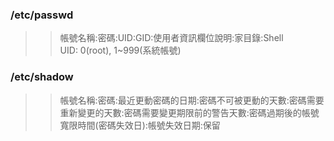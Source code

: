 ### /etc/passwd
>>帳號名稱:密碼:UID:GID:使用者資訊欄位說明:家目錄:Shell<br>
>>UID: 0(root), 1~999(系統帳號)

### /etc/shadow
>>帳號名稱:密碼:最近更動密碼的日期:密碼不可被更動的天數:密碼需要重新變更的天數:密碼需要變更期限前的警告天數:密碼過期後的帳號寬限時間(密碼失效日):帳號失效日期:保留
